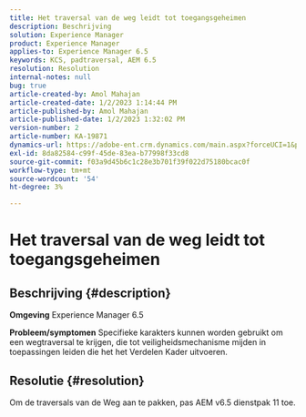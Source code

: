 ```yaml
---
title: Het traversal van de weg leidt tot toegangsgeheimen
description: Beschrijving
solution: Experience Manager
product: Experience Manager
applies-to: Experience Manager 6.5
keywords: KCS, padtraversal, AEM 6.5
resolution: Resolution
internal-notes: null
bug: true
article-created-by: Amol Mahajan
article-created-date: 1/2/2023 1:14:44 PM
article-published-by: Amol Mahajan
article-published-date: 1/2/2023 1:32:02 PM
version-number: 2
article-number: KA-19871
dynamics-url: https://adobe-ent.crm.dynamics.com/main.aspx?forceUCI=1&pagetype=entityrecord&etn=knowledgearticle&id=e416b26b-9f8a-ed11-81ac-6045bd006ce9
exl-id: 8da82584-c99f-45de-83ea-b77998f33cd8
source-git-commit: f03a9d45b6c1c28e3b701f39f022d75180bcac0f
workflow-type: tm+mt
source-wordcount: '54'
ht-degree: 3%

---
```


# Het traversal van de weg leidt tot toegangsgeheimen

## Beschrijving {#description}

<b>Omgeving</b>
Experience Manager 6.5


<b>Probleem/symptomen</b>
Specifieke karakters kunnen worden gebruikt om een wegtraversal te krijgen, die tot veiligheidsmechanisme mijden in toepassingen leiden die het het Verdelen Kader uitvoeren.


## Resolutie {#resolution}

Om de traversals van de Weg aan te pakken, pas AEM v6.5 dienstpak 11 toe.
